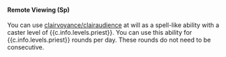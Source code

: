 #### **Remote Viewing** (Sp)

You can use [clairvoyance/clairaudience] at will as a spell-like ability with a caster level of {{c.info.levels.priest}}.
You can use this ability for {{c.info.levels.priest}} rounds per day.
These rounds do not need to be consecutive.

[clairvoyance/clairaudience]: http://www.archivesofnethys.com/SpellDisplay.aspx?ItemName=Clairaudience/Clairvoyance